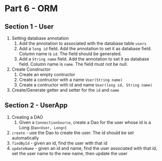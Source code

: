 # Part 6 - ORM

## Section 1 - User
1. Setting database annotation
    1. Add the annotation to associated with the database table `users`
    2. Add a `long id` field. Add the annotation to set it as database field. Column name is `id`. The field should be generated.
    3. Add a `String name` field. Add the annotation to set it as database field. Column name is `name`. The field must not be null.
2. Create Constructor
    1. Create an empty contructor
    2. Create a contructor with a name `User(String name)`
    3. Create a contructor with id and name `User(long id, String name)`
3. Create/Generate getter and setter for the `id` and `name`

## Section 2 - UserApp
1. Creating a DAO
    1. Given a `ConnectionSource`, create a Dao for the user whose id is a Long (`Dao<User, Long>`)
2. `create` - use the Dao to create the user. The id should be set automatically
3. `findById` - given an id, find the user with that id
4. `updateName` - given an id and name, find the user associated with that id, set the user name to the new name, then update the user 
